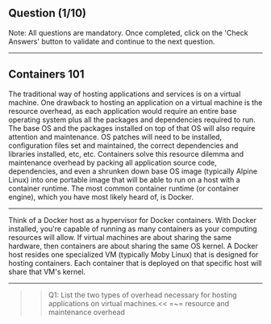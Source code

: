 ## Question (1/10)

Note: All questions are mandatory. Once completed, click on the 'Check Answers' button to validate and continue to the next question.

---

## Containers 101

The traditional way of hosting applications and services is on a virtual machine. One drawback to hosting an application on a virtual machine is the resource overhead, as each application would require an entire base operating system plus all the packages and dependencies required to run. The base OS and the packages installed on top of that OS will also require attention and maintenance. OS patches will need to be installed, configuration files set and maintained, the correct dependencies and libraries installed, etc, etc. Containers solve this resource dilemma and maintenance overhead by packing all application source code, dependencies, and even a shrunken down base OS image (typically Alpine Linux) into one portable image that will be able to run on a host with a container runtime. The most common container runtime (or container engine), which you have most likely heard of, is Docker.

---

Think of a Docker host as a hypervisor for Docker containers. With Docker installed, you're capable of running as many containers as your computing resources will allow. If virtual machines are about sharing the same hardware, then containers are about sharing the same OS kernel. A Docker host resides one specialized VM (typically Moby Linux) that is designed for hosting containers. Each container that is deployed on that specific host will share that VM's kernel.

---

>>Q1: List the two types of overhead necessary for hosting applications on virtual machines.<< 
=~= resource and maintenance overhead
